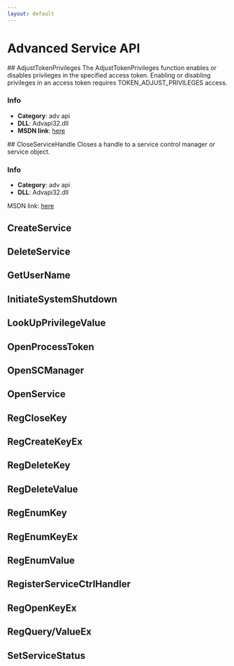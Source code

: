 ```yaml
---
layout: default
---
```

Advanced Service API
====================


<SECTION ID="adjusttokenprivileges">
</SECTION>
## AdjustTokenPrivileges
The AdjustTokenPrivileges function enables or disables privileges in the specified access token. Enabling or disabling privileges in an access token requires TOKEN_ADJUST_PRIVILEGES access.<br>

### Info
* **Category**: adv api
* **DLL**: Advapi32.dll
* **MSDN link**: [here](https://docs.microsoft.com/en-in/windows/win32/api/securitybaseapi/nf-securitybaseapi-adjusttokenprivileges)




<SECTION ID="closeservicehandle">
</SECTION>
## CloseServiceHandle
Closes a handle to a service control manager or service object.<br>

### Info
* **Category**: adv api
* **DLL**: Advapi32.dll

MSDN link: <a href="https://docs.microsoft.com/en-in/windows/win32/api/winsvc/nf-winsvc-closeservicehandle" target="_blank">here</a>


## CreateService

## DeleteService

## GetUserName

## InitiateSystemShutdown

## LookUpPrivilegeValue

## OpenProcessToken

## OpenSCManager

## OpenService

## RegCloseKey

## RegCreateKeyEx

## RegDeleteKey

## RegDeleteValue

## RegEnumKey

## RegEnumKeyEx

## RegEnumValue

## RegisterServiceCtrlHandler

## RegOpenKeyEx

## RegQuery/ValueEx

## SetServiceStatus
